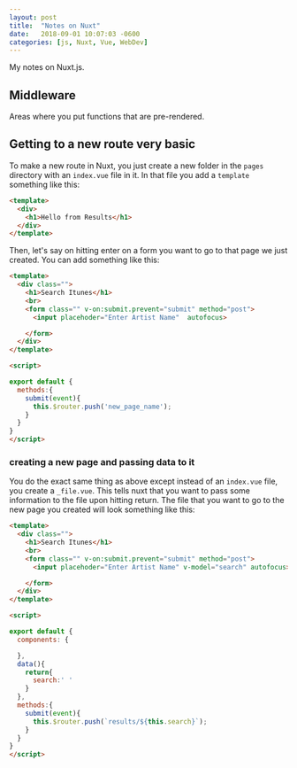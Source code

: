 ```yaml
---
layout: post
title:  "Notes on Nuxt"
date:   2018-09-01 10:07:03 -0600
categories: [js, Nuxt, Vue, WebDev]
---
```

My notes on Nuxt.js.

## Middleware
Areas where you put functions that are pre-rendered.

## Getting to a new route very basic
To make a new route in Nuxt, you just create a new folder in the `pages` directory with an `index.vue` file in it. In that file you add a `template` something like this:

```html
<template>
  <div>
    <h1>Hello from Results</h1>
  </div>
</template>
```

Then, let's say on hitting enter on a form you want to go to that page we just created. You can add something like this:

```html
<template>
  <div class="">
    <h1>Search Itunes</h1>
    <br>
    <form class="" v-on:submit.prevent="submit" method="post">
      <input placehoder="Enter Artist Name"  autofocus>

    </form>
  </div>
</template>

<script>

export default {
  methods:{
    submit(event){
      this.$router.push('new_page_name');
    }
  }
}
</script>
```

### creating a new page and passing data to it
You do the exact same thing as above except instead of an `index.vue` file, you create a `_file.vue`.  This tells nuxt that you want to pass some information to the file upon hitting return.  The file that you want to go to the new page you created will look something like this:

```html
<template>
  <div class="">
    <h1>Search Itunes</h1>
    <br>
    <form class="" v-on:submit.prevent="submit" method="post">
      <input placehoder="Enter Artist Name" v-model="search" autofocus>

    </form>
  </div>
</template>

<script>

export default {
  components: {

  },
  data(){
    return{
      search:' '
    }
  },
  methods:{
    submit(event){
      this.$router.push(`results/${this.search}`);
    }
  }
}
</script>
```
